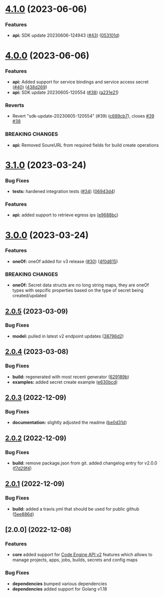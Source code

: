 # [4.1.0](https://github.ibm.com/coligo/go-sdk/compare/v4.0.0...v4.1.0) (2023-06-06)


### Features

* **api:** SDK update 20230606-124943 ([#43](https://github.ibm.com/coligo/go-sdk/issues/43)) ([053101d](https://github.ibm.com/coligo/go-sdk/commit/053101d233398d4082f720d9993aeeafa9323e17))

# [4.0.0](https://github.ibm.com/coligo/go-sdk/compare/v3.1.0...v4.0.0) (2023-06-06)


### Features

* **api:** Added support for service bindings and service access secret ([#40](https://github.ibm.com/coligo/go-sdk/issues/40)) ([438d269](https://github.ibm.com/coligo/go-sdk/commit/438d2694c95b60dd9797865bb22c4bd8a186531f))
* **api:** SDK update 20230605-120554 ([#38](https://github.ibm.com/coligo/go-sdk/issues/38)) ([a231e21](https://github.ibm.com/coligo/go-sdk/commit/a231e21ee040479743b31c99e4e0dfd0fde5e17c))


### Reverts

* Revert "sdk-update-20230605-120554" (#39) ([c689cb7](https://github.ibm.com/coligo/go-sdk/commit/c689cb731e74f0a31a4f5d728c4ee94154d84cf7)), closes [#39](https://github.ibm.com/coligo/go-sdk/issues/39) [#38](https://github.ibm.com/coligo/go-sdk/issues/38)


### BREAKING CHANGES

* **api:** Removed SoureURL from required fields for build create operations

# [3.1.0](https://github.ibm.com/coligo/go-sdk/compare/v3.0.0...v3.1.0) (2023-03-24)


### Bug Fixes

* **tests:** hardened integration tests ([#34](https://github.ibm.com/coligo/go-sdk/issues/34)) ([06943d4](https://github.ibm.com/coligo/go-sdk/commit/06943d4dddc3f482703e75b24f0fd86b9773aece))


### Features

* **api:** added support to retrieve egress ips ([e9688bc](https://github.ibm.com/coligo/go-sdk/commit/e9688bc8a17dc8396d9fb30921fd37a2a2564aea))

# [3.0.0](https://github.ibm.com/coligo/go-sdk/compare/v2.0.5...v3.0.0) (2023-03-24)


### Features

* **oneOf:** oneOf added for v3 release ([#30](https://github.ibm.com/coligo/go-sdk/issues/30)) ([4f0d815](https://github.ibm.com/coligo/go-sdk/commit/4f0d8151e978e9f0cb22cb05a99481300129a81f))


### BREAKING CHANGES

* **oneOf:** Secret data structs are no long string maps, they are oneOf types with sepcific properties based on the type of secret being created/updated

## [2.0.5](https://github.ibm.com/coligo/go-sdk/compare/v2.0.4...v2.0.5) (2023-03-09)


### Bug Fixes

* **model:** pulled in latest v2 endpoint updates ([38796d2](https://github.ibm.com/coligo/go-sdk/commit/38796d2175b9b01a09776d707c8dc35700e3d74f))

## [2.0.4](https://github.ibm.com/coligo/go-sdk/compare/v2.0.3...v2.0.4) (2023-03-08)


### Bug Fixes

* **build:** regenerated with most recent generator ([629189b](https://github.ibm.com/coligo/go-sdk/commit/629189b74e9fbdb8e5a58f2f0d6896e025140744))
* **examples:** added secret create example ([e630bcd](https://github.ibm.com/coligo/go-sdk/commit/e630bcdaf6ea18e138f0431d03bf21650973b445))

## [2.0.3](https://github.ibm.com/coligo/go-sdk/compare/v2.0.2...v2.0.3) (2022-12-09)


### Bug Fixes

* **documentation:** slightly adjusted the readme ([be0d31d](https://github.ibm.com/coligo/go-sdk/commit/be0d31d57f833e5a0050db5897055ccf4cea86fd))

## [2.0.2](https://github.ibm.com/coligo/go-sdk/compare/v2.0.1...v2.0.2) (2022-12-09)


### Bug Fixes

* **build:** remove package.json from git. added changelog entry for v2.0.0 ([f7d29f4](https://github.ibm.com/coligo/go-sdk/commit/f7d29f48a5f5f02befda1bb5e44906250017a20a))

## [2.0.1](https://github.ibm.com/coligo/go-sdk/compare/v2.0.0...v2.0.1) (2022-12-09)


### Bug Fixes

* **build:** added a travis.yml that should be used for public github ([5ee886d](https://github.ibm.com/coligo/go-sdk/commit/5ee886df82e99c0e06c83ab665ac82f2672acb92))


## [2.0.0] (2022-12-08)

### Features

* **core** added support for [Code Engine API v2](https://cloud.ibm.com/apidocs/codeengine/codeengine-v2.0.0) features which allows to manage projects, apps, jobs, builds, secrets and config maps

### Bug Fixes

* **dependencies** bumped various dependencies
* **dependencies** added support for Golang v1.18
